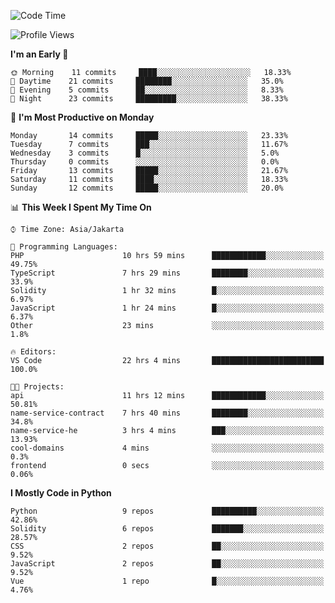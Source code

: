 <!--START_SECTION:waka-->
![Code Time](http://img.shields.io/badge/Code%20Time-1%2C229%20hrs%2054%20mins-blue)

![Profile Views](http://img.shields.io/badge/Profile%20Views-0-blue)

**I'm an Early 🐤** 

```text
🌞 Morning    11 commits     ████░░░░░░░░░░░░░░░░░░░░░   18.33% 
🌆 Daytime    21 commits     ████████░░░░░░░░░░░░░░░░░   35.0% 
🌃 Evening    5 commits      ██░░░░░░░░░░░░░░░░░░░░░░░   8.33% 
🌙 Night      23 commits     █████████░░░░░░░░░░░░░░░░   38.33%

```
📅 **I'm Most Productive on Monday** 

```text
Monday       14 commits     █████░░░░░░░░░░░░░░░░░░░░   23.33% 
Tuesday      7 commits      ███░░░░░░░░░░░░░░░░░░░░░░   11.67% 
Wednesday    3 commits      █░░░░░░░░░░░░░░░░░░░░░░░░   5.0% 
Thursday     0 commits      ░░░░░░░░░░░░░░░░░░░░░░░░░   0.0% 
Friday       13 commits     █████░░░░░░░░░░░░░░░░░░░░   21.67% 
Saturday     11 commits     ████░░░░░░░░░░░░░░░░░░░░░   18.33% 
Sunday       12 commits     █████░░░░░░░░░░░░░░░░░░░░   20.0%

```


📊 **This Week I Spent My Time On** 

```text
⌚︎ Time Zone: Asia/Jakarta

💬 Programming Languages: 
PHP                      10 hrs 59 mins      ████████████░░░░░░░░░░░░░   49.75% 
TypeScript               7 hrs 29 mins       ████████░░░░░░░░░░░░░░░░░   33.9% 
Solidity                 1 hr 32 mins        █░░░░░░░░░░░░░░░░░░░░░░░░   6.97% 
JavaScript               1 hr 24 mins        █░░░░░░░░░░░░░░░░░░░░░░░░   6.37% 
Other                    23 mins             ░░░░░░░░░░░░░░░░░░░░░░░░░   1.8%

🔥 Editors: 
VS Code                  22 hrs 4 mins       █████████████████████████   100.0%

🐱‍💻 Projects: 
api                      11 hrs 12 mins      ████████████░░░░░░░░░░░░░   50.81% 
name-service-contract    7 hrs 40 mins       ████████░░░░░░░░░░░░░░░░░   34.8% 
name-service-he          3 hrs 4 mins        ███░░░░░░░░░░░░░░░░░░░░░░   13.93% 
cool-domains             4 mins              ░░░░░░░░░░░░░░░░░░░░░░░░░   0.3% 
frontend                 0 secs              ░░░░░░░░░░░░░░░░░░░░░░░░░   0.06%

```

**I Mostly Code in Python** 

```text
Python                   9 repos             ██████████░░░░░░░░░░░░░░░   42.86% 
Solidity                 6 repos             ███████░░░░░░░░░░░░░░░░░░   28.57% 
CSS                      2 repos             ██░░░░░░░░░░░░░░░░░░░░░░░   9.52% 
JavaScript               2 repos             ██░░░░░░░░░░░░░░░░░░░░░░░   9.52% 
Vue                      1 repo              █░░░░░░░░░░░░░░░░░░░░░░░░   4.76%

```



<!--END_SECTION:waka-->
